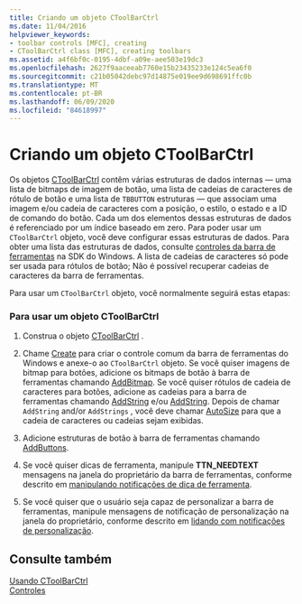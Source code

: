 ```yaml
---
title: Criando um objeto CToolBarCtrl
ms.date: 11/04/2016
helpviewer_keywords:
- toolbar controls [MFC], creating
- CToolBarCtrl class [MFC], creating toolbars
ms.assetid: a4f6bf0c-0195-4dbf-a09e-aee503e19dc3
ms.openlocfilehash: 2627f9aaceeab7760e15b23435233e124c5ea6f0
ms.sourcegitcommit: c21b05042debc97d14875e019ee9d698691ffc0b
ms.translationtype: MT
ms.contentlocale: pt-BR
ms.lasthandoff: 06/09/2020
ms.locfileid: "84618997"
---
```

# <a name="creating-a-ctoolbarctrl-object"></a>Criando um objeto CToolBarCtrl

Os objetos [CToolBarCtrl](reference/ctoolbarctrl-class.md) contêm várias estruturas de dados internas — uma lista de bitmaps de imagem de botão, uma lista de cadeias de caracteres de rótulo de botão e uma lista de `TBBUTTON` estruturas — que associam uma imagem e/ou cadeia de caracteres com a posição, o estilo, o estado e a ID de comando do botão. Cada um dos elementos dessas estruturas de dados é referenciado por um índice baseado em zero. Para poder usar um `CToolBarCtrl` objeto, você deve configurar essas estruturas de dados. Para obter uma lista das estruturas de dados, consulte [controles da barra de ferramentas](controls-mfc.md) na SDK do Windows. A lista de cadeias de caracteres só pode ser usada para rótulos de botão; Não é possível recuperar cadeias de caracteres da barra de ferramentas.

Para usar um `CToolBarCtrl` objeto, você normalmente seguirá estas etapas:

### <a name="to-use-a-ctoolbarctrl-object"></a>Para usar um objeto CToolBarCtrl

1. Construa o objeto [CToolBarCtrl](reference/ctoolbarctrl-class.md) .

1. Chame [Create](reference/ctoolbarctrl-class.md#create) para criar o controle comum da barra de ferramentas do Windows e anexe-o ao `CToolBarCtrl` objeto. Se você quiser imagens de bitmap para botões, adicione os bitmaps de botão à barra de ferramentas chamando [AddBitmap](reference/ctoolbarctrl-class.md#addbitmap). Se você quiser rótulos de cadeia de caracteres para botões, adicione as cadeias para a barra de ferramentas chamando [AddString](reference/ctoolbarctrl-class.md#addstring) e/ou [AddString](reference/ctoolbarctrl-class.md#addstrings). Depois de chamar `AddString` and/or `AddStrings` , você deve chamar [AutoSize](reference/ctoolbarctrl-class.md#autosize) para que a cadeia de caracteres ou cadeias sejam exibidas.

1. Adicione estruturas de botão à barra de ferramentas chamando [AddButtons](reference/ctoolbarctrl-class.md#addbuttons).

1. Se você quiser dicas de ferramenta, manipule **TTN_NEEDTEXT** mensagens na janela do proprietário da barra de ferramentas, conforme descrito em [manipulando notificações de dica de ferramenta](handling-tool-tip-notifications.md).

1. Se você quiser que o usuário seja capaz de personalizar a barra de ferramentas, manipule mensagens de notificação de personalização na janela do proprietário, conforme descrito em [lidando com notificações de personalização](handling-customization-notifications.md).

## <a name="see-also"></a>Consulte também

[Usando CToolBarCtrl](using-ctoolbarctrl.md)<br/>
[Controles](controls-mfc.md)
